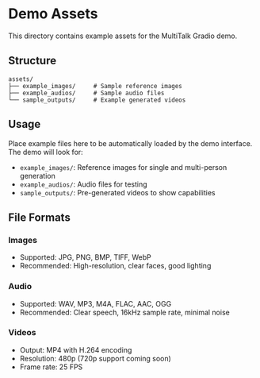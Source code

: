 # Demo Assets

This directory contains example assets for the MultiTalk Gradio demo.

## Structure

```
assets/
├── example_images/     # Sample reference images
├── example_audios/     # Sample audio files
└── sample_outputs/     # Example generated videos
```

## Usage

Place example files here to be automatically loaded by the demo interface. The demo will look for:

- `example_images/`: Reference images for single and multi-person generation
- `example_audios/`: Audio files for testing
- `sample_outputs/`: Pre-generated videos to show capabilities

## File Formats

### Images
- Supported: JPG, PNG, BMP, TIFF, WebP
- Recommended: High-resolution, clear faces, good lighting

### Audio
- Supported: WAV, MP3, M4A, FLAC, AAC, OGG
- Recommended: Clear speech, 16kHz sample rate, minimal noise

### Videos
- Output: MP4 with H.264 encoding
- Resolution: 480p (720p support coming soon)
- Frame rate: 25 FPS
